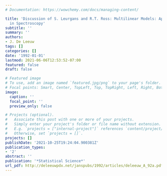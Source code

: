 ```yaml
---
# Documentation: https://wowchemy.com/docs/managing-content/

title: 'Discussion of S. Leurgans and R.T. Ross: Multilinear Models: Applications
  in Spectroscopy'
subtitle: ''
summary: ''
authors:
- J. De Leeuw
tags: []
categories: []
date: '1992-01-01'
lastmod: 2021-06-06T12:53:52-07:00
featured: false
draft: false

# Featured image
# To use, add an image named `featured.jpg/png` to your page's folder.
# Focal points: Smart, Center, TopLeft, Top, TopRight, Left, Right, BottomLeft, Bottom, BottomRight.
image:
  caption: ''
  focal_point: ''
  preview_only: false

# Projects (optional).
#   Associate this post with one or more of your projects.
#   Simply enter your project's folder or file name without extension.
#   E.g. `projects = ["internal-project"]` references `content/project/deep-learning/index.md`.
#   Otherwise, set `projects = []`.
projects: []
publishDate: '2021-10-25T19:24:04.900381Z'
publication_types:
- '2'
abstract: ''
publication: '*Statistical Science*'
url_pdf: http://deleeuwpdx.net/janspubs/1992/articles/deleeuw_A_92a.pdf
---
```

